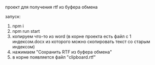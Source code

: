 проект для получения rtf из буфера обмена

запуск:
1) npm i
2) npm run start
3) копируем что-то из word (в корне проекта есть файл с 1 индексом.docx из которого можно скопировать текст со старым индексом)
4) нажимаем "Сохранить RTF из буфера обмена"
5) в корне появляется файл "clipboard.rtf"
